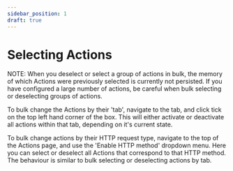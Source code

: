 ```yaml
---
sidebar_position: 1
draft: true
---
```


# Selecting Actions

NOTE: When you deselect or select a group of actions in bulk, the memory of which Actions were previously selected is currently not persisted. If you have configured a large number of actions, be careful when bulk selecting or deselecting groups of actions.

To bulk change the Actions by their 'tab', navigate to the tab, and click tick on the top left hand corner of the box. This will either activate or deactivate all actions within that tab, depending on it's current state. 

To bulk change actions by their HTTP request type, navigate to the top of the Actions page, and use the 'Enable HTTP method' dropdown menu. Here you can select or deselect all Actions that correspond to that HTTP method. The behaviour is similar to bulk selecting or deselecting actions by tab. 
